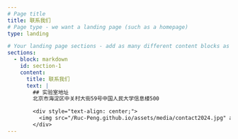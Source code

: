 ```yaml
---
# Page title
title: 联系我们
# Page type - we want a landing page (such as a homepage)
type: landing

# Your landing page sections - add as many different content blocks as you like
sections:
  - block: markdown
    id: section-1
    content:
      title: 联系我们
      text: |
        ## 实验室地址
        北京市海淀区中关村大街59号中国人民大学信息楼500

        <div style="text-align: center;">
          <img src="/Ruc-Peng.github.io/assets/media/contact2024.jpg" alt="信息楼" style="width: 500px; height: auto;">
        </div>
---
```


